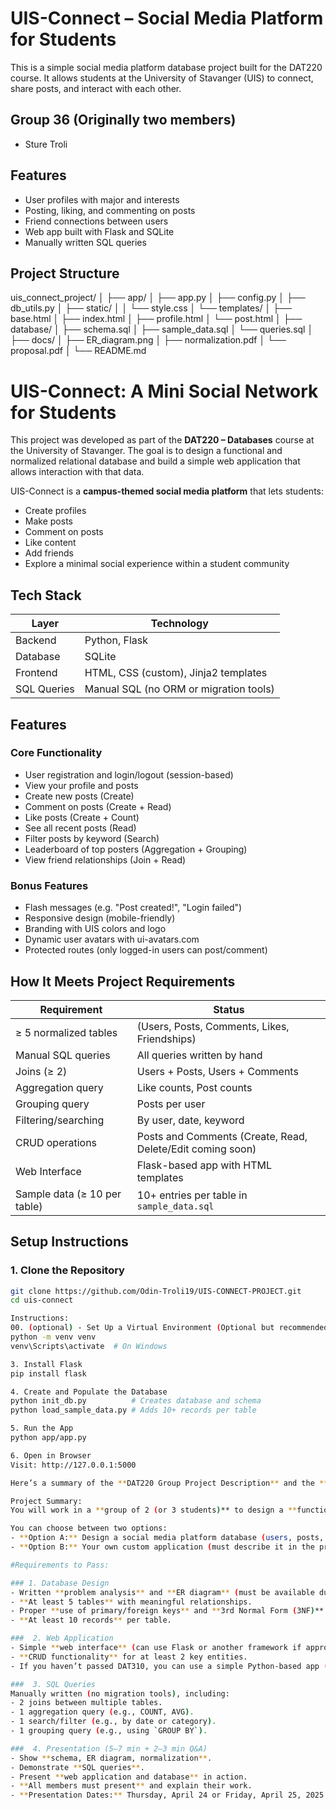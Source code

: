 # UIS-Connect – Social Media Platform for Students
This is a simple social media platform database project built for the DAT220 course. It allows students at the University of Stavanger (UIS) to connect, share posts, and interact with each other.

## Group 36 (Originally two members)
- Sture Troli  

## Features
- User profiles with major and interests
- Posting, liking, and commenting on posts
- Friend connections between users
- Web app built with Flask and SQLite
- Manually written SQL queries


## Project Structure
uis_connect_project/ │ ├── app/ │ ├── app.py │ ├── config.py │ ├── db_utils.py │ ├── static/ │ │ └── style.css │ └── templates/ │ ├── base.html │ ├── index.html │ ├── profile.html │ └── post.html │ ├── database/ │ ├── schema.sql │ ├── sample_data.sql │ └── queries.sql │ ├── docs/ │ ├── ER_diagram.png │ ├── normalization.pdf │ └── proposal.pdf │ └── README.md



# UIS-Connect: A Mini Social Network for Students
This project was developed as part of the **DAT220 – Databases** course at the University of Stavanger. The goal is to design a functional and normalized relational database and build a simple web application that allows interaction with that data.

UIS-Connect is a **campus-themed social media platform** that lets students:
- Create profiles
- Make posts
- Comment on posts
- Like content
- Add friends
- Explore a minimal social experience within a student community

##  Tech Stack

| Layer         | Technology                                |
|---------------|-------------------------------------------|
| Backend       | Python, Flask                             |
| Database      | SQLite                                    |
| Frontend      | HTML, CSS (custom), Jinja2 templates      |
| SQL Queries   | Manual SQL (no ORM or migration tools)    |

##  Features

### Core Functionality
-  User registration and login/logout (session-based)
-  View your profile and posts
-  Create new posts (Create)
-  Comment on posts (Create + Read)
-  Like posts (Create + Count)
-  See all recent posts (Read)
-  Filter posts by keyword (Search)
-  Leaderboard of top posters (Aggregation + Grouping)
-  View friend relationships (Join + Read)

### Bonus Features
-  Flash messages (e.g. "Post created!", "Login failed")
-  Responsive design (mobile-friendly)
-  Branding with UIS colors and logo
-  Dynamic user avatars with ui-avatars.com
-  Protected routes (only logged-in users can post/comment)

##  How It Meets Project Requirements

| Requirement                  | Status      |
|----------------------------- |-------------|
| ≥ 5 normalized tables        |  (Users, Posts, Comments, Likes, Friendships) |
| Manual SQL queries           |  All queries written by hand |
| Joins (≥ 2)                  |  Users + Posts, Users + Comments |
| Aggregation query            |  Like counts, Post counts |
| Grouping query               |  Posts per user |
| Filtering/searching          |  By user, date, keyword |
| CRUD operations              |  Posts and Comments (Create, Read, Delete/Edit coming soon) |
| Web Interface                |  Flask-based app with HTML templates |
| Sample data (≥ 10 per table) |  10+ entries per table in `sample_data.sql` |

##  Setup Instructions

### 1. Clone the Repository

```bash
git clone https://github.com/Odin-Troli19/UIS-CONNECT-PROJECT.git
cd uis-connect

Instructions:
00. (optional) - Set Up a Virtual Environment (Optional but recommended)
python -m venv venv
venv\Scripts\activate  # On Windows

3. Install Flask
pip install flask

4. Create and Populate the Database
python init_db.py          # Creates database and schema
python load_sample_data.py # Adds 10+ records per table

5. Run the App
python app/app.py

6. Open in Browser
Visit: http://127.0.0.1:5000

Here’s a summary of the **DAT220 Group Project Description** and the **requirements to pass**:

Project Summary:
You will work in a **group of 2 (or 3 students)** to design a **functional, normalized database** and build a **simple web application** that interacts with it. This project is **mandatory** and must be **completed successfully to qualify for the exam**.

You can choose between two options:
- **Option A:** Design a social media platform database (users, posts, likes, comments, etc.).
- **Option B:** Your own custom application (must describe it in the proposal).

#Requirements to Pass:

### 1. Database Design
- Written **problem analysis** and **ER diagram** (must be available during presentation).
- **At least 5 tables** with meaningful relationships.
- Proper **use of primary/foreign keys** and **3rd Normal Form (3NF)** normalization.
- **At least 10 records** per table.

###  2. Web Application
- Simple **web interface** (can use Flask or another framework if approved).
- **CRUD functionality** for at least 2 key entities.
- If you haven’t passed DAT310, you can use a simple Python-based app (must be approved within two weeks).

###  3. SQL Queries
Manually written (no migration tools), including:
- 2 joins between multiple tables.
- 1 aggregation query (e.g., COUNT, AVG).
- 1 search/filter (e.g., by date or category).
- 1 grouping query (e.g., using `GROUP BY`).

###  4. Presentation (5–7 min + 2–3 min Q&A)
- Show **schema, ER diagram, normalization**.
- Demonstrate **SQL queries**.
- Present **web application and database** in action.
- **All members must present** and explain their work.
- **Presentation Dates:** Thursday, April 24 or Friday, April 25, 2025.




